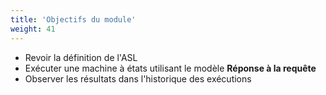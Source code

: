 ```yaml
---
title: 'Objectifs du module'
weight: 41
---
```


- Revoir la définition de l'ASL
- Exécuter une machine à états utilisant le modèle **Réponse à la requête**
- Observer les résultats dans l'historique des exécutions

